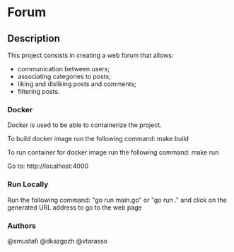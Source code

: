 # Forum

## Description

This project consists in creating a web forum that allows:
   * communication between users;
   * associating categories to posts;
   * liking and disliking posts and comments;
   * filtering posts.

### Docker
Docker is used to be able to containerize the project.

To build docker image run the following command:
make build

To run container for docker image run the following command:
make run

Go to: http://localhost:4000 

### Run Locally
Run the following command: "go run main.go" or "go run ." and click on the generated URL address to go to the web page

### Authors
@smustafi @dkazgozh @vtarasso